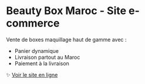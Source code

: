 # Beauty Box Maroc - Site e-commerce

Vente de boxes maquillage haut de gamme avec :
- Panier dynamique
- Livraison partout au Maroc
- Paiement à la livraison

✨ [Voir le site en ligne](https://Yasmina-MH.github.io/beauty-box-maroc)
